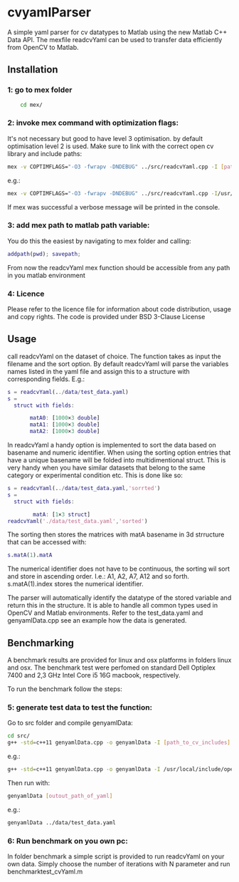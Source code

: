 # cvyamlParser
A simple yaml parser for cv datatypes to Matlab using the new Matlab C++ Data API.
The mexfile readcvYaml can be used to transfer data efficiently from OpenCV to Matlab. 

## Installation 

### 1: go to mex folder

```bash
	cd mex/
```

### 2: invoke mex command with optimization flags:

It's not necessary but good to have level 3 optimisation. by default optimisation level 2 is used. 
 Make sure to link with the correct open cv library and include paths:

```bash
mex -v COPTIMFLAGS="-O3 -fwrapv -DNDEBUG" ../src/readcvYaml.cpp -I [path_to_includes] -L [path_to_lib]
```
e.g.:

```bash
mex -v COPTIMFLAGS="-O3 -fwrapv -DNDEBUG" ../src/readcvYaml.cpp -I/usr/local/include/opencv4 -L/usr/local/lib/ -lopencv_core
```
If mex was successful a verbose message will be printed in the console.
	
### 3: add mex path to matlab path variable:

You do this the easiest by navigating to mex folder and calling:

```Matlab
addpath(pwd); savepath;
```
From now the readcvYaml mex function should be accessible from any path in you matlab environment

### 4: Licence 
Please refer to the licence file for information about code distribution, usage and copy rights. The code is provided under BSD 3-Clause License


## Usage
call readcvYaml on the dataset of choice. The function takes as input the filename and the sort option. By default readcvYaml will parse the variables names listed in the yaml file and assign this to a structure with corresponding fields. E.g.:

```Matlab
s = readcvYaml(../data/test_data.yaml)
s = 
  struct with fields:

       matA0: [1000×3 double]
       matA1: [1000×3 double]
       matA2: [1000×3 double]
```
In readcvYaml a handy option is implemented to sort the data based on basename and numeric identifier. When using the sorting option entries that have a unique basename will be folded into multidimentional struct. This is very handy when you have similar datasets that belong to the same category or experimental condition etc. This is done like so:
```Matlab
s = readcvYaml(../data/test_data.yaml,'sorrted')
s = 
  struct with fields:

        matA: [1×3 struct]
readcvYaml('./data/test_data.yaml','sorted')
```
The sorting then stores the matrices with matA basename in 3d strructure that can be accessed with:
```Matlab
s.matA(1).matA
```
The numerical identifier does not have to be continuous, the sorting wil sort and store in ascending order. I.e.: A1, A2, A7, A12 and so forth. s.matA(1).index stores the numerical identifier.

The parser will automatically identify the datatype of the stored variable and return this in the structure. It is able to handle all common types used in OpenCV and Matlab environments.
Refer to the test_data.yaml and genyamlData.cpp see an example how the data is generated.

## Benchmarking
 A benchmark results are provided for linux and osx platforms in folders linux and osx. The benchmark test were perfomed on standard Dell Optiplex 7400 and 2,3 GHz Intel Core i5 16G macbook, respectively. 

 To run the benchmark follow the steps:

### 5: generate test data to test the function:

Go to src folder and compile genyamlData:

```bash
cd src/
g++ -std=c++11 genyamlData.cpp -o genyamlData -I [path_to_cv_includes] [opencv_core_lib]
```
e.g.: 

```bash
g++ -std=c++11 genyamlData.cpp -o genyamlData -I /usr/local/include/opencv4 -lopencv_core
```
Then run with: 

```bash
genyamlData [outout_path_of_yaml] 
```
e.g.: 

```bash
genyamlData ../data/test_data.yaml
```

### 6: Run benchmark on you own pc:
In folder benchmark a simple script is provided to run readcvYaml on your own data.
Simply choose the number of iterations with N parameter and run benchmarktest_cvYaml.m



